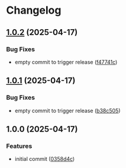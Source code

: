 # Changelog

## [1.0.2](https://github.com/scriptcoded/cc-smooth-steer/compare/v1.0.1...v1.0.2) (2025-04-17)


### Bug Fixes

* empty commit to trigger release ([f47741c](https://github.com/scriptcoded/cc-smooth-steer/commit/f47741cbeca0a7c6b0c44766b8391f8e4bc2da26))

## [1.0.1](https://github.com/scriptcoded/cc-smooth-steer/compare/v1.0.0...v1.0.1) (2025-04-17)


### Bug Fixes

* empty commit to trigger release ([b38c505](https://github.com/scriptcoded/cc-smooth-steer/commit/b38c50567ad8d438dbbbc7b135f64369cc94c099))

## 1.0.0 (2025-04-17)


### Features

* initial commit ([0358d4c](https://github.com/scriptcoded/cc-smooth-steer/commit/0358d4cb0515d8c40996697e0e8fdf020a8007ef))
